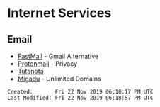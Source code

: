 # Internet Services

## Email

* [FastMail](https://www.fastmail.com/) - Gmail Alternative
* [Protonmail](https://protonmail.com/) - Privacy
* [Tutanota](https://tutanota.com/de/)
* [Migadu](https://www.migadu.com) - Unlimited Domains

```
Created:       Fri 22 Nov 2019 06:18:17 PM UTC
Last Modified: Fri 22 Nov 2019 06:18:57 PM UTC
```
